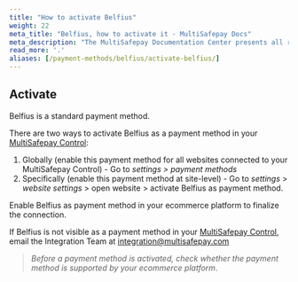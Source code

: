 ```yaml
---
title: "How to activate Belfius"
weight: 22
meta_title: "Belfius, how to activate it - MultiSafepay Docs"
meta_description: "The MultiSafepay Documentation Center presents all relevant information about our Plugins and API. You can also find support pages for payment methods, tools and general questions as well as the contact details of our Support and Integration Teams."
read_more: '.'
aliases: [/payment-methods/belfius/activate-belfius/]
---
```

## Activate
Belfius is a standard payment method.

There are two ways to activate Belfius as a payment method in your [MultiSafepay Control](https://merchant.multisafepay.com):

1. Globally (enable this payment method for all websites connected to your MultiSafepay Control) - Go to _settings > payment methods_
2. Specifically (enable this payment method at site-level) - Go to _settings_ > _website settings_ > open website > activate Belfius as payment method.

Enable Belfius as payment method in your ecommerce platform to finalize the connection.

If Belfius is not visible as a payment method in your [MultiSafepay Control](https://merchant.multisafepay.com), email the Integration Team at <integration@multisafepay.com>

>_Before a payment method is activated, check whether the payment method is supported by your ecommerce platform_.
